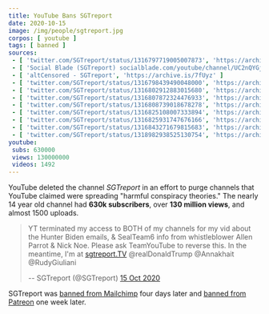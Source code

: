 ```yaml
---
title: YouTube Bans SGTreport
date: 2020-10-15
image: /img/people/sgtreport.jpg
corpos: [ youtube ]
tags: [ banned ]
sources:
 - [ 'twitter.com/SGTreport/status/1316797719005007873', 'https://archive.is/zZo3g' ]
 - [ 'Social Blade (SGTreport) socialblade.com/youtube/channel/UC2nQYGjfe9I_tgWpqgJorUg', 'https://archive.is/m2W8F' ]
 - [ 'altCensored - SGTreport', 'https://archive.is/7fUyz' ]
 - [ 'twitter.com/SGTreport/status/1316798439490048000', 'https://archive.is/0Fotj' ]
 - [ 'twitter.com/SGTreport/status/1316802912883015680', 'https://archive.is/C7n5l' ]
 - [ 'twitter.com/SGTreport/status/1316807872324476933', 'https://archive.is/fznHn' ]
 - [ 'twitter.com/SGTreport/status/1316808739018678278', 'https://archive.is/a50Af' ]
 - [ 'twitter.com/SGTreport/status/1316825108007333894', 'https://archive.is/NLqRl' ]
 - [ 'twitter.com/SGTreport/status/1316825931747676166', 'https://archive.is/ON5R2' ]
 - [ 'twitter.com/SGTreport/status/1316843271679815683', 'https://archive.is/erqho' ]
 - [ 'twitter.com/SGTreport/status/1318982938525130754', 'https://archive.is/3H456' ]
youtube:
 subs: 630000
 views: 130000000
 videos: 1492
---
```


YouTube deleted the channel _SGTreport_ in an effort to purge channels that
YouTube claimed were spreading "harmful conspiracy theories." The nearly 14
year old channel had **630k subscribers**, over **130 million views**, and
almost 1500 uploads.
> YT terminated my access to BOTH of my channels for my vid about the Hunter
> Biden emails, & SealTeam6 info from whistleblower Allen Parrot & Nick Noe.
> Please ask TeamYouTube to reverse this. In the meantime, I'm at
> [sgtreport.TV](http://sgtreport.TV) @realDonaldTrump @Annakhait @RudyGiuliani
>
> -- SGTreport (@SGTreport) [15 Oct 2020](https://archive.is/zZo3g)

SGTreport was [banned from Mailchimp](/events/mailchimp-bans-sgtreport/) four
days later and [banned from Patreon](/events/patreon-bans-sgtreport/) one week
later.
